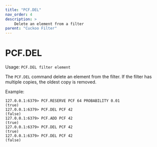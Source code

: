 ```yaml
---
title: "PCF.DEL"
nav_order: 4
description: >
    Delete an element from a filter
parent: "Cuckoo Filter"
---
```


# PCF.DEL

Usage: `PCF.DEL filter element`

The `PCF.DEL` command delete an element from the filter. If the filter has multiple copies, the oldest copy is removed.

Example:
```
127.0.0.1:6379> PCF.RESERVE PCF 64 PROBABILITY 0.01
(true)
127.0.0.1:6379> PCF.DEL PCF 42
(false)
127.0.0.1:6379> PCF.ADD PCF 42
(true)
127.0.0.1:6379> PCF.DEL PCF 42
(true)
127.0.0.1:6379> PCF.DEL PCF 42
(false)
```